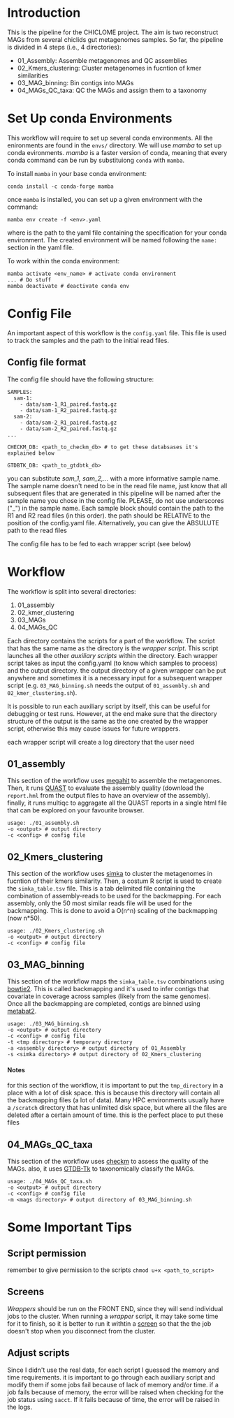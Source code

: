 # Introduction

This is the pipeline for the CHICLOME project. The aim is two reconstruct MAGs from several chiclids gut metagenomes samples. So far, the pipeline is divided in 4 steps (i.e., 4 directories):

- 01_Assembly: Assemble metagenomes and QC assemblies
- 02_Kmers_clustering: Cluster metagenomes in fucntion of kmer similarities
- 03_MAG_binning: Bin contigs into MAGs
- 04_MAGs_QC_taxa: QC the MAGs and assign them to a taxonomy

# Set Up conda Environments
This workflow will require to set up several conda environments. All the enironments are found in the `envs/` directory. We will use *mamba* to set up conda evironments. *mamba* is a faster version of conda, meaning that every conda command can be run by substituiong `conda` with `mamba`. 

To install `mamba` in your base conda environment: 
```
conda install -c conda-forge mamba 
```

once `mamba` is installed, you can set up a given environment with the command:
```
mamba env create -f <env>.yaml
```
where <env> is the path to the yaml file containing the specification for your conda environment. The created environment will be named following the `name:` section in the yaml file. 

To work within the conda environment:
```
mamba activate <env_name> # activate conda environment
... # Do stuff
mamba deactivate # deactivate conda env
```

# Config File
An important aspect of this workflow is the `config.yaml` file. This file is used to track the samples and the path to the initial read files. 

## Config file format
The config file should have the following structure:
```
SAMPLES:
  sam-1:
    - data/sam-1_R1_paired.fastq.gz
    - data/sam-1_R2_paired.fastq.gz
  sam-2:
    - data/sam-2_R1_paired.fastq.gz
    - data/sam-2_R2_paired.fastq.gz
...

CHECKM_DB: <path_to_checkm_db> # to get these databsases it's explained below

GTDBTK_DB: <path_to_gtdbtk_db>
```
you can substitute *sam_1, sam_2,...* with a more informative sample name. The sample name doesn't need to be in the read file name, just know that all subsequent files that are generated in this pipeline will be named after the sample name you chose in the config file. PLEASE, do not use underscores ("_") in the sample name. Each sample block should contain the path to the R1 and R2 read files (in this order). the path should be RELATIVE to the position of the config.yaml file. Alternatively, you can give the ABSULUTE path to the read files

The config file has to be fed to each wrapper script (see below)

# Workflow
The workflow is split into several directories:

1. 01_assembly
2. 02_kmer_clustering
3. 03_MAGs
4. 04_MAGs_QC

Each directory contains the scripts for a part of the workflow. The script that has the same name as the directory is the *wrapper script*. This script launches all the other *auxiliary scripts* within the directory. Each wrapper script takes as input the config.yaml (to know which samples to process) and the output directory. the output directory of a given wrapper can be put anywhere and sometimes it is a necessary input for a subsequent wrapper script (e.g. `03_MAG_binning.sh` needs the output of `01_assembly.sh` and `02_kmer_clustering.sh`).

It is possible to run each auxiliary script by itself, this can be useful for debugging or test runs. However, at the end make sure that the directory structure of the output is the same as the one created by the wrapper script, otherwise this may cause issues for future wrappers.

each wrapper script will create a log directory that the user need

## 01_assembly
This section of the workflow uses [megahit](https://github.com/voutcn/megahit) to assemble the metagenomes. Then, it runs [QUAST](https://github.com/ablab/quast) to evaluate the assembly quality (download the `report.hml` from the output files to have an overview of the assembly). finally, it runs multiqc to aggragate all the QUAST reports in a single html file that can be explored on your favourite browser.

```
usage: ./01_assembly.sh 
-o <output> # output directory
-c <config> # config file
```

## 02_Kmers_clustering
This section of the workflow uses [simka](https://github.com/GATB/simka) to cluster the metagenomes in fucntion of their kmers similarity. Then, a costum R script is used to create the `simka_table.tsv` file. This is a tab delimited file containing the combination of assembly-reads to be used for the backmapping. For each assembly, only the 50 most similar reads file will be used for the backmapping. This is done to avoid a O(n^n) scaling of the backmapping (now n*50). 

```
usage: ./02_Kmers_clustering.sh 
-o <output> # output directory
-c <config> # config file
```

## 03_MAG_binning
This section of the workflow maps the `simka_table.tsv` combinations using [bowtie2](https://bowtie-bio.sourceforge.net/bowtie2/index.shtml). This is called backmapping and it's used to infer contigs that covariate in coverage across samples (likely from the same genomes). Once all the backmapping are completed, contigs are binned using [metabat2](https://pmc.ncbi.nlm.nih.gov/articles/PMC6662567/). 

```
usage: ./03_MAG_binning.sh 
-o <output> # output directory
-c <config> # config file
-t <tmp directory> # temporary directory
-a <assembly directory> # output directory of 01_Assembly
-s <simka directory> # output directory of 02_Kmers_clustering
```

#### Notes
for this section of the workflow, it is important to put the `tmp_directory` in a place with a lot of disk space. this is because this directory will contain all the backmapping files (a lot of data). Many HPC environments usually have a `/scratch` directory that has unlimited disk space, but where all the files are deleted after a certain amount of time. this is the perfect place to put these files

## 04_MAGs_QC_taxa
This section of the workflow uses [checkm](https://github.com/Ecogenomics/CheckM) to assess the quality of the MAGs. also, it uses [GTDB-Tk](https://github.com/Ecogenomics/GTDBTk) to taxonomically classify the MAGs.

```
usage: ./04_MAGs_QC_taxa.sh 
-o <output> # output directory
-c <config> # config file 
-m <mags directory> # output directory of 03_MAG_binning.sh 
```

# Some Important Tips

## Script permission
remember to give permission to the scripts `chmod u+x <path_to_script>`

## Screens
*Wrappers* should be run on the FRONT END, since they will send individual jobs to the cluster. When running a *wrapper* script, it may take some time for it to finish, so it is better to run it withtin a [screen](https://www.geeksforgeeks.org/screen-command-in-linux-with-examples/) so that the the job doesn't stop when you disconnect from the cluster. 

## Adjust scripts
Since I didn't use the real data, for each script I guessed the memory and time requirements. it is important to go through each auxiliary script and modify them if some jobs fail because of lack of memory and/or time. if a job fails because of memory, the error will be raised when checking for the job status using `sacct`. If it fails because of time, the error will be raised in the logs.

